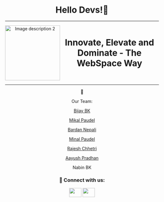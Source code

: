 <h1 align="center"> Hello Devs!👋</h1>

<hr>
<div align="center" style=" display: flex; justify-content: center;">
  <img style="height: 180px;" src="https://scontent.fktm10-1.fna.fbcdn.net/v/t39.30808-6/469167628_122177987840139378_8342772365116803009_n.jpg?_nc_cat=103&ccb=1-7&_nc_sid=6ee11a&_nc_eui2=AeEoS9D6zSHhGNLu_kJV3Fq3eRExoSFlLVx5ETGhIWUtXNh3BPZ72rWyVoMssr4uhbh3MtunAC4yrrzOvspgLUZq&_nc_ohc=Aitb1TQ0rWUQ7kNvgG4lkgs&_nc_zt=23&_nc_ht=scontent.fktm10-1.fna&_nc_gid=AuFcnhQtjzKaDDeaPMT6oRw&oh=00_AYAr_9Mqh-JWodUhfVHkGrPM_nFCrBrzZOmqF2Z5klqIgQ&oe=67569ADF" alt="Image description 2">
  <h1>Innovate, Elevate and Dominate - The WebSpace Way</h1>
</div>
<hr>

<div align="center">
 👯
  
  Our Team:
  
  [Bijay BK](https://github.com/bijay-develops)
  
  [Mikal Paudel](https://github.com/mikalPaudel)
   
  [Bardan Nepali](https://github.com/Bardan2)
   
   [Minal Paudel](https://github.com/Leonthelion137)
   
   [Rajesh Chhetri](https://github.com/RajeshChhetri2004)
   
   [Aayush Pradhan](https://github.com/AayushcodesFX)
   
   Nabin BK

<h3 align="center">🔗 Connect with us:</h3>
<a href="https://www.linkedin.com/company/103288923/admin/dashboard/" target="blank"><img align="center" src="https://raw.githubusercontent.com/rahuldkjain/github-profile-readme-generator/master/src/images/icons/Social/linked-in-alt.svg" alt="" height="30" width="40" /></a>
<a href="https://www.facebook.com/profile.php?id=61554181363616" target="blank"><img align="center" src="https://raw.githubusercontent.com/rahuldkjain/github-profile-readme-generator/master/src/images/icons/Social/facebook.svg" alt="" height="30" width="40" /></a>
</div>
